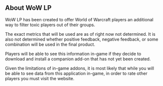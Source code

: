 ## About WoW LP

WoW LP has been created to offer World of Warcraft players an additional way to filter toxic players out of their groups.

The exact metrics that will be used are as of right now not determined. It is also not determined whether positive feedback, negative feedback, or some combination will be used in the final product.

Players will be able to see this information in-game if they decide to download and install a companion add-on that has not yet been created.

Given the limitations of in-game addons, it is most likely that while you will be able to see data from this application in-game, in order to rate other players you must visit the website.